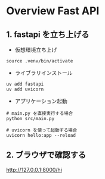 # Overview Fast API

## 1. fastapi を立ち上げる

- 仮想環境立ち上げ

```
source .venv/bin/activate
```

- ライブラリインストール

```
uv add fastapi
uv add uvicorn
```

- アプリケーション起動

```
# main.py を直接実行する場合
python src/main.py

# uvicorn を使って起動する場合
uvicorn hello:app --reload
```

## 2. ブラウザで確認する

http://127.0.0.1:8000/hi
